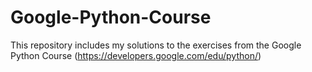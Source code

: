 # Google-Python-Course
This repository includes my solutions to the exercises from the Google Python Course (https://developers.google.com/edu/python/)
